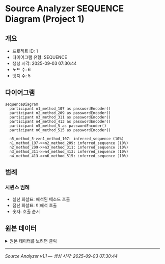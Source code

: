 # Source Analyzer SEQUENCE Diagram (Project 1)

## 개요
- 프로젝트 ID: 1
- 다이어그램 유형: SEQUENCE
- 생성 시각: 2025-09-03 07:30:44
- 노드 수: 6
- 엣지 수: 5

## 다이어그램

```mermaid
sequenceDiagram
  participant n1_method_107 as passwordEncoder()
  participant n2_method_209 as passwordEncoder()
  participant n3_method_311 as passwordEncoder()
  participant n4_method_413 as passwordEncoder()
  participant n5_method_5 as passwordEncoder()
  participant n6_method_515 as passwordEncoder()

  n5_method_5->>n1_method_107: inferred_sequence (10%)
  n1_method_107->>n2_method_209: inferred_sequence (10%)
  n2_method_209->>n3_method_311: inferred_sequence (10%)
  n3_method_311->>n4_method_413: inferred_sequence (10%)
  n4_method_413->>n6_method_515: inferred_sequence (10%)
```

## 범례

### 시퀀스 범례
- 실선 화살표: 해석된 메소드 호출
- 점선 화살표: 미해석 호출
- 숫자: 호출 순서

## 원본 데이터

<details>
<summary>원본 데이터를 보려면 클릭</summary>

노드 목록 (6)
```json
  method:5: passwordEncoder() (method)
  method:107: passwordEncoder() (method)
  method:209: passwordEncoder() (method)
  method:311: passwordEncoder() (method)
  method:413: passwordEncoder() (method)
  method:515: passwordEncoder() (method)
```

엣지 목록 (5)
```json
  method:5 -> method:107 (inferred_sequence)
  method:107 -> method:209 (inferred_sequence)
  method:209 -> method:311 (inferred_sequence)
  method:311 -> method:413 (inferred_sequence)
  method:413 -> method:515 (inferred_sequence)
```

</details>

---
*Source Analyzer v1.1 — 생성 시각: 2025-09-03 07:30:44*